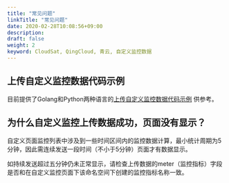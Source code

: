 ```yaml
---
title: "常见问题"
linkTitle: "常见问题"
date: 2020-02-28T10:08:56+09:00
description:
draft: false
weight: 2
keyword: CloudSat, QingCloud, 青云, 自定义监控数据
---
```


## 上传自定义监控数据代码示例

目前提供了Golang和Python两种语言的[上传自定义监控数据代码示例](/monitor_service/cloudsat/manual/upload_monitor_data/) 供参考。

## 为什么自定义监控上传数据成功，页面没有显示？

自定义页面监控列表中涉及到一些时间区间内的监控数据计算，最小统计周期为5分钟，因此需连续发送一段时间（不小于5分钟）页面才有数据显示。

如持续发送超过五分钟仍未正常显示，请检查上传数据的meter（监控指标）字段是否和在自定义监控页面下该命名空间下创建的监控指标名称一致。
